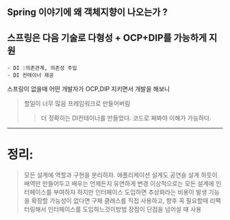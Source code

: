 Spring 이야기에 왜 객체지향이 나오는가 ?
--------------------------------------------------------

스프링은 다음 기술로 다형성 + OCP+DIP를 가능하게 지원
- 
    - DI :의존관계, 의존성 주입
    - DI 컨테이너 제공

스프링이 없을때 어떤 개발자가 OCP,DIP 지키면서 개발을 해보니 
> 할일이 너무 많음
> 프레임워크로 만들어버림 
> > 더 정확히는 DI컨테이너를 만들었다.
> 코드로 짜봐야 이해가 가능하다. 


--------------------------------------------------------
# 정리: 
 > 모든 설계에 역할과 구현을 분리하자.
 > 애플리케이션 설계도 공연슬 설계 하듯이 배역만 만들어두고 배우는 언제든지 유연하게 변경
 > 이상적으로는 모든 설계에 인터페이스를 부여하자
 > 하지만 인터페이스 도입하면 추상화라는 비용이 발생 
 > 기능을 확장할 가능성이 없다면 구체 클래스를 직접 사용하고, 향후 꼭 필요할때 리팩터링해서 인터페이스를 도입하느것이방법
 > 장점이 단점을 넘어설 때 사용
 